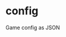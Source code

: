 <!-- generated by markdown-notes-tree -->

# config

<!-- optional markdown-notes-tree directory description starts here -->

Game config as JSON

<!-- optional markdown-notes-tree directory description ends here -->



